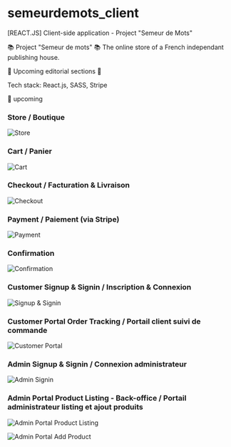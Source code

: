 # semeurdemots_client

[REACT.JS] Client-side application - Project "Semeur de Mots"

:books: Project "Semeur de mots" :books:
The online store of a French independant publishing house.

:construction: Upcoming editorial sections :construction:

Tech stack: React.js, SASS, Stripe

:link: upcoming

### Store / Boutique

![Store](semeurclient/src/assets/images/semeur_responsive.jpg)

### Cart / Panier

![Cart](semeurclient/src/assets/images/panier.jpg)

### Checkout / Facturation & Livraison

![Checkout](semeurclient/src/assets/images/checkout.jpg)

### Payment / Paiement (via Stripe)

![Payment](semeurclient/src/assets/images/paiement_stripe.jpg)

### Confirmation

![Confirmation](semeurclient/src/assets/images/confirmation.jpg)

### Customer Signup & Signin / Inscription & Connexion

![Signup & Signin](semeurclient/src/assets/images/signup_signin.jpg)

### Customer Portal Order Tracking / Portail client suivi de commande

![Customer Portal](semeurclient/src/assets/images/suivi_commandes.jpg)

### Admin Signup & Signin / Connexion administrateur

![Admin Signin](semeurclient/src/assets/images/compte_admin.jpg)

### Admin Portal Product Listing - Back-office / Portail administrateur listing et ajout produits

![Admin Portal Product Listing](semeurclient/src/assets/images/compte_produit.jpg)

![Admin Portal Add Product](semeurclient/src/assets/images/compte_addproduit.jpg)

